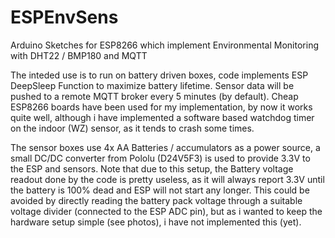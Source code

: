# ESPEnvSens
Arduino Sketches for ESP8266 which implement Environmental Monitoring with DHT22 / BMP180 and MQTT

The inteded use is to run on battery driven boxes, code implements ESP DeepSleep Function to maximize battery lifetime. Sensor data will be pushed to a remote MQTT broker every 5 minutes (by default).
Cheap ESP8266 boards have been used for my implementation, by now it works quite well, although i have implemented a software based watchdog timer on the indoor (WZ) sensor, as it tends to crash some times.

The sensor boxes use 4x AA Batteries / accumulators as a power source, a small DC/DC converter from Pololu (D24V5F3) is used to provide 3.3V to the ESP and sensors.
Note that due to this setup, the Battery voltage readout done by the code is pretty useless, as it will always report 3.3V until the battery is 100% dead and ESP will not start any longer. This could be avoided by directly reading the battery pack voltage through a suitable voltage divider (connected to the ESP ADC pin), but as i wanted to keep the hardware setup simple (see photos), i have not implemented this (yet).
